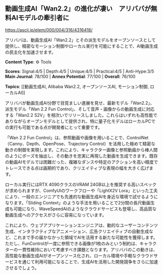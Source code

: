 ## 動画生成AI「Wan2.2」の進化が凄い　アリババが無料AIモデルの牽引者に

https://ascii.jp/elem/000/004/316/4316418/

アリババは、動画生成AI「Wan2.2」とその派生モデルをオープンソースとして提供し、精密なモーション制御やローカル実行を可能にすることで、AI動画生成の民主化を加速させます。

**Content Type**: ⚙️ Tools

**Scores**: Signal:4/5 | Depth:4/5 | Unique:4/5 | Practical:4/5 | Anti-Hype:3/5
**Main Journal**: 78/100 | **Annex Potential**: 77/100 | **Overall**: 76/100

**Topics**: [[動画生成AI, Alibaba Wan2.2, オープンソースAI, モーション制御, ローカルAI]]

アリババが動画生成AI分野で目覚ましい進展を見せ、最新モデル「Wan2.2」、派生モデル「Wan 2.2 Fun Control」、そして音声・画像からの動画生成に対応する「Wan2.2 S2V」を相次いでリリースしました。これらはいずれも高性能でありながらオープンモデルとして提供され、特に量子化モデルはローカルPCでの実行も可能である点が開発者にとって重要です。

「Wan 2.2 Fun Control」は、参照動画や画像を用いることで、ControlNet（Canny、Depth、OpenPose、Trajectory Control）を活用した極めて精密な動きの制御を実現します。これにより、キャラクター画像と参照動画から棒人間のようにポーズを抽出し、その動きを忠実に再現した動画を生成できます。既存の動画AIモデルでは困難だった、複雑なダンスや特定のアクションを高い精度でトレースできる点は画期的であり、クリエイティブな表現の幅を大きく広げます。

ローカル実行にはRTX 4090クラスのVRAM 24GB以上を推奨する高いスペックが求められますが、ComfyUIのワークフローや「LightX2V Lora」といった工夫により、一般のエンジニアでも先進的な動画生成AIを身近な環境で試せるようになります。「Sliding Context」のような手法を用いることで2分間の長尺動画生成も可能になり、WaveSpeedAIのようなクラウドサービスも登場し、高品質な動画生成へのアクセスがさらに容易になっています。

これにより、ウェブアプリケーションエンジニアは、動的なユーザーコンテンツ生成、インタラクティブなアニメーション、広告クリエイティブの自動生成など、これまで手の届かなかった領域でAIを活用する新たな可能性を獲得します。ただし、FunControlが一度に参照できる画像が1枚のみという制約は、キャラクターの一貫性維持において考慮すべき課題となります。アリババのこの動きは、高性能な動画生成AIがオープンソース化され、ローカル環境や手軽なクラウドサービスを通じて利用可能になることで、生成AIを活用した開発競争をさらに加速させるでしょう。